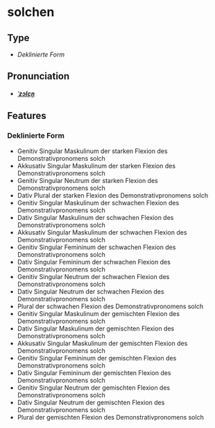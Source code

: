 # solchen
## Type
- _Deklinierte Form_
## Pronunciation
- **_[ˈzɔlçn̩](https://commons.wikimedia.org/wiki/File:De-solchen.ogg)_**
## Features
### Deklinierte Form
- Genitiv Singular Maskulinum der starken Flexion des Demonstrativpronomens solch
- Akkusativ Singular Maskulinum der starken Flexion des Demonstrativpronomens solch
- Genitiv Singular Neutrum der starken Flexion des Demonstrativpronomens solch
- Dativ Plural der starken Flexion des Demonstrativpronomens solch
- Genitiv Singular Maskulinum der schwachen Flexion des Demonstrativpronomens solch
- Dativ Singular Maskulinum der schwachen Flexion des Demonstrativpronomens solch
- Akkusativ Singular Maskulinum der schwachen Flexion des Demonstrativpronomens solch
- Genitiv Singular Femininum der schwachen Flexion des Demonstrativpronomens solch
- Dativ Singular Femininum der schwachen Flexion des Demonstrativpronomens solch
- Genitiv Singular Neutrum der schwachen Flexion des Demonstrativpronomens solch
- Dativ Singular Neutrum der schwachen Flexion des Demonstrativpronomens solch
- Plural der schwachen Flexion des Demonstrativpronomens solch
- Genitiv Singular Maskulinum der gemischten Flexion des Demonstrativpronomens solch
- Dativ Singular Maskulinum der gemischten Flexion des Demonstrativpronomens solch
- Akkusativ Singular Maskulinum der gemischten Flexion des Demonstrativpronomens solch
- Genitiv Singular Femininum der gemischten Flexion des Demonstrativpronomens solch
- Dativ Singular Femininum der gemischten Flexion des Demonstrativpronomens solch
- Genitiv Singular Neutrum der gemischten Flexion des Demonstrativpronomens solch
- Dativ Singular Neutrum der gemischten Flexion des Demonstrativpronomens solch
- Plural der gemischten Flexion des Demonstrativpronomens solch

